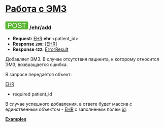 [Работа с ЭМЗ](../index.md)
=====================================================

<a name="add"/>

### ![POST](../../../img/post.png) /ehr/add
* **Request:** [EHR](../../../types/types.md#ehr) **ehr** <patient_id>
* **Response ```200```:** [[EHR](../../../types/types.md#ehr)]
* **Response ```422```:** [ErrorResult](../../../types/types.md#errorresult)

Добавляет ЭМЗ. В случае отсутствия пациента, к которому относится ЭМЗ, возвращается ошибка.

В запросе передаётся объект:

[EHR](../../../types/types.md#ehr)
* required patient_id

В случае успешного добавления, в ответе будет массив с единственным объектом - 
[EHR](../../../types/types.md#ehr) с заполненым полем [id](../../../types/types.md#ehr).

**[Examples](examples/add.md)**